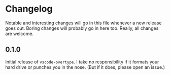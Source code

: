 # Changelog

Notable and interesting changes will go in this file whenever a new release goes out. Boring changes will probably go in here too. Really, all changes are welcome.

## 0.1.0

Initial release of `vscode-overtype`. I take no responsibility if it formats your hard drive or punches you in the nose. (But if it does, please open an issue.)
